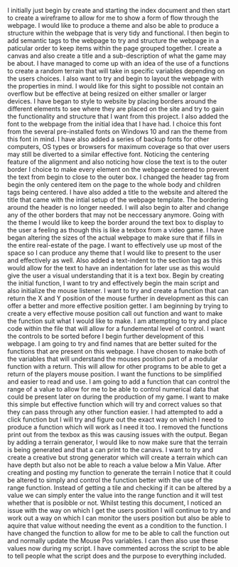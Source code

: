 I initially just begin by create and starting the index document and then start to create a wireframe to allow for me to show a form of flow through the webpage. I would like to produce a theme and also be able to produce a structure within the webpage that is very tidy and functional.
I then begin to add semantic tags to the webpage to try and structure the webpage in a paticular order to keep items within the page grouped together. I create a canvas and also create a title and a sub-description of what the game may be about. I have managed to come up with an idea of the use of a functions to create a random terrain that will take in specific variables depending on the users choices.
I also want to try and begin to layout the webpage with the properties in mind. I would like for this sight to possible not contain an overflow but be effective at being resized on either smaller or larger devices.
I have began to style to website by placing borders around the different elements to see where they are placed on the site and try to gain the functionality and structure that I want from this project. I also added the font to the webpage from the initial idea that I have had. I choice this font from the several pre-installed fonts on Windows 10 and ran the theme from this font in mind. I have also added a series of backup fonts for other computers, OS types or browsers for maximum coverage so that over users may still be diverted to a similar effective font.
Noticing the centering feature of the alignment and also noticing how close the text is to the outer border I choice to make every element on the webpage centered to prevent the text from begin to close to the outer box. I changed the header tag from begin the only centered item on the page to the whole body and children tags being centered.
I have also added a title to the website and altered the title that came with the intial setup of the webpage template.
The bordering around the header is no longer needed. I will also begin to alter and change any of the other borders that may not be neccessary anymore. Going with the theme I would like to keep the border around the text box to display to the user a feeling as though this is like a texbox from a video game.
I have began altering the sizes of the actual webpage to make sure that if fills in the entire real-estate of the page. I want to effectively use up most of the space so I can produce any theme that I would like to present to the user and effectively as well.
Also added a text-indent to the section tag as this would allow for the text to have an indentation for later use as this would give the user a visual understanding that it is a text box.
Begin by creating the initial function, I want to try and effectively begin the main script and also initialize the mouse listener. I want to try and create a function that can return the X and Y position of the mouse further in development as this can offer a better and more effective position getter.
I am beginning by trying to create a very effective mouse position call out function and want to make the function suit what I would like to make.
I am attempting to try and place code within the file that will allow for a fundemental level of control. I want the controls to be sorted before I begin further development of this webpage. I am going to try and find names that are better suited for the functions that are present on this webpage.
I have chosen to make both of the variables that will understand the mouses position part of a modular function with a return. This will allow for other programs to be able to get a return of the players mouse position. I want the functions to be simplified and easier to read and use.
I am going to add a function that can control the range of a value to allow for me to be able to control numerical data that could be present later on during the production of my game. I want to make this simple but effective function which will try and correct values so that they can pass through any other function easier.
I had attempted to add a click function but I will try and figure out the exact way on which I need to produce a function which will work as I need it too. I removed the functions print out from the texbox as this was causing issues with the output.
Began by adding a terrain generator, I would like to now make sure that the terrain is being generated and that a can print to the canavs. I want to try and create a creative but strong generator which will create a terrain which can have depth but also not be able to reach a value below a Min Value.
After creating and posting my function to generate the terrain I notice that it could be altered to simply and control the function better with the use of the range function. Instead of getting a tile and checking if it can be altered by a value we can simply enter the value into the range function and it will test whether that is posibble or not.
Whilst testing this document, I noticed an issue with the way on which I get the users position I will continue to try and work out a way on which I can monitor the users position but also be able to aquire that value without needing the event as a condition to the function.
I have changed the function to allow for me to be able to call the function out and normally update the Mouse Pos variables. I can then also use these values now during my script.
I have commented across the script to be able to tell people what the script does and the purpose to everything included.